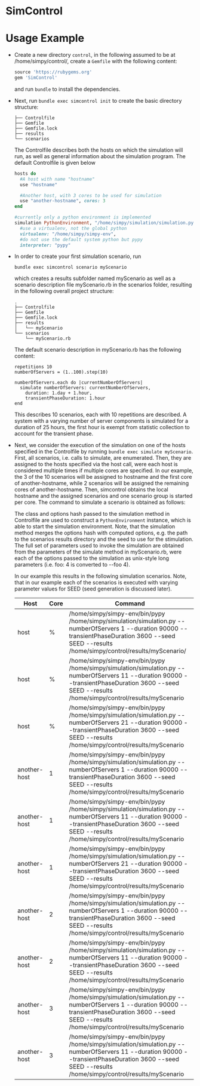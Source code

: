 SimControl
==========

Usage Example
=============

 * Create a new directory `control`, in the following assumed to be at
   /home/simpy/control/, create a `Gemfile` with the
   following content:

   ```ruby
   source 'https://rubygems.org'
   gem 'SimControl'
   ```
   and run `bundle` to install the dependencies.

 * Next, run `bundle exec simcontrol init` to create the basic directory structure:

   ```
   ├── Controlfile
   ├── Gemfile
   ├── Gemfile.lock
   ├── results
   └── scenarios
   ```
   
   The Controlfile describes both the hosts on which the simulation will run, as well as general information about the simulation program.  The default Controlfile is given below 
   
   ```ruby
   hosts do
     #A host with name "hostname"
     use "hostname"
   
     #Another host, with 3 cores to be used for simulation
     use "another-hostname", cores: 3
   end
   
   #currently only a python environment is implemented
   simulation PythonEnvironment, "/home/simpy/simulation/simulation.py",
     #use a virtualenv, not the global python
     virtualenv: "/home/simpy/simpy-env",
     #do not use the default system python but pypy
     interpreter: "pypy"
   ```

 * In order to create your first simulation scenario, run

   ```
   bundle exec simcontrol scenario myScenario
   ```
   
   which creates a results subfolder named myScenario as well as a scenario description file myScenario.rb in the scenarios folder, resulting in the following overall project structure: 
   
   ```
   .
   ├── Controlfile
   ├── Gemfile
   ├── Gemfile.lock
   ├── results
   │   └── myScenario
   └── scenarios
       └── myScenario.rb
   ```

   The default scenario description in myScenario.rb has the following content:
   
   ```
   repetitions 10
   numberOfServers = (1..100).step(10)
   
   numberOfServers.each do |currentNumberOfServers|
     simulate numberOfServers: currentNumberOfServers,
       duration: 1.day + 1.hour,
       transientPhaseDuration: 1.hour
   end
   ```

   This describes 10 scenarios, each with 10 repetitions are described. A system with a varying number of server components is simulated for a duration of 25 hours,  the first hour is exempt from statistic collection to account for the transient phase.

 * Next, we consider the execution of the simulation on one of the hosts specified in the Controlfile by running `bundle exec simulate myScenario`.  First, all scenarios, i.e. calls to simulate, are enumerated. Then, they are assigned to the hosts specified via the host call, were each host is considered multiple times if multiple cores are specified.  In our example, the 3 of the 10 scenarios will be assigned to hostname and the first core of another-hostname, while 2 scenarios will be assigned the remaining cores of another-hostname.  Then, simcontrol obtains the local hostname and the assigned scenarios and one scenario group is started per core.  The command to simulate a scenario is obtained as follows:

   The class and options hash passed to the simulation method in Controlfile are used to construct a `PythonEnvironment` instance, which is able to start the simulation environment. Note, that the simulation method merges the options hash with computed options, e.g. the path to the scenarios results directory and the seed to use for the stimulation.  The full set of parameters used to invoke the simulation are obtained from the parameters of the simulate method in myScenario.rb, were each of the options passed to the simulation as unix-style long parameters (i.e. foo: 4 is converted to --foo 4).

   In our example this results in the following simulation scenarios. Note, that in our example each of the scenarios is executed with varying parameter values for SEED (seed generation is discussed later).  

   | Host         | Core | Command |
   |--------------|------|---------|
   | host         | %    | /home/simpy/simpy-env/bin/pypy /home/simpy/simulation/simulation.py --numberOfServers 1 --duration 90000 --transientPhaseDuration 3600 --seed SEED --results /home/simpy/control/results/myScenario/ |
   | host         | %    | /home/simpy/simpy-env/bin/pypy /home/simpy/simulation/simulation.py --numberOfServers 11 --duration 90000 --transientPhaseDuration 3600 --seed SEED --results /home/simpy/control/results/myScenario |
   | host         | %    | /home/simpy/simpy-env/bin/pypy /home/simpy/simulation/simulation.py --numberOfServers 21 --duration 90000 --transientPhaseDuration 3600 --seed SEED --results /home/simpy/control/results/myScenario |
   | another-host | 1    | /home/simpy/simpy-env/bin/pypy /home/simpy/simulation/simulation.py --numberOfServers 1 --duration 90000 --transientPhaseDuration 3600 --seed SEED --results /home/simpy/control/results/myScenario |
   | another-host | 1    | /home/simpy/simpy-env/bin/pypy /home/simpy/simulation/simulation.py --numberOfServers 11 --duration 90000 --transientPhaseDuration 3600 --seed SEED --results /home/simpy/control/results/myScenario |
   | another-host | 1    | /home/simpy/simpy-env/bin/pypy /home/simpy/simulation/simulation.py --numberOfServers 21 --duration 90000 --transientPhaseDuration 3600 --seed SEED --results /home/simpy/control/results/myScenario |
   | another-host | 2    | /home/simpy/simpy-env/bin/pypy /home/simpy/simulation/simulation.py --numberOfServers 1 --duration 90000 --transientPhaseDuration 3600 --seed SEED --results /home/simpy/control/results/myScenario |
   | another-host | 2    | /home/simpy/simpy-env/bin/pypy /home/simpy/simulation/simulation.py --numberOfServers 11 --duration 90000 --transientPhaseDuration 3600 --seed SEED --results /home/simpy/control/results/myScenario |
   | another-host | 3    | /home/simpy/simpy-env/bin/pypy /home/simpy/simulation/simulation.py --numberOfServers 1 --duration 90000 --transientPhaseDuration 3600 --seed SEED --results /home/simpy/control/results/myScenario |
   | another-host | 3    | /home/simpy/simpy-env/bin/pypy /home/simpy/simulation/simulation.py --numberOfServers 11 --duration 90000 --transientPhaseDuration 3600 --seed SEED --results /home/simpy/control/results/myScenario |


